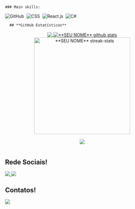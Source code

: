 <!DOCTYPE html>
<html lang="en">
<head>
    <meta charset="UTF-8">
    <meta http-equiv="X-UA-Compatible" content="IE=edge">
    <meta name="viewport" content="width=device-width, initial-scale=1.0">
</head>
<body>
  
    ### Main skills:
  ![GitHub](https://img.shields.io/badge/-GitHub-0D1117?style=for-the-badge&logo=github&labelColor=0D1117)&nbsp;
  ![CSS](https://img.shields.io/badge/-CSS-0D1117?style=for-the-badge&logo=CSS3&logoColor=1572B6&labelColor=0D1117)&nbsp;
  ![React.js](https://img.shields.io/badge/-React.js-0D1117?style=for-the-badge&logo=react&labelColor=0D1117)&nbsp;
  ![C#](https://img.shields.io/badge/-CSS-0D1117?style=for-the-badge&logo=csharp&logoColor=purple&labelColor=0D1117)&nbsp; 
    
      ## **GitHub Estatísticas**
  <div align="center">
  <a href="https://github.com/gabriel200220">
    <img align="center" src="https://github-readme-stats.vercel.app/api/top-langs/?username=gabriel200220&theme=highcontrast&hide_langs_below=1" />
  </a>

  <a href="https://github.com/gabriel200220">
  <img align="center" src="https://github-readme-stats.vercel.app/api?username=gabriel200220&show_icons=true&theme=highcontrast&line_height=40" alt="**SEU NOME** github stats"/>
  </a>
   
    
  <a href="https://github.com/gabriel200220">
  <img align="center" height=314 src="http://github-readme-streak-stats.herokuapp.com?user=gabriel200220&theme=highcontrast&date_format=j%20M%5B%20Y%5D&ring=C2CB12&currStreakLabel=C2CB12&fire=C2CB12&sideNums=00FEFE&currStreakNum=00FEFE" alt="**SEU NOME** streak-stats"/>
  </a>
  
  </br>
    </br>
  <img  src="https://github-profile-trophy.vercel.app/?username=gabriel200220&theme=highcontrast&title=Stars,Followers,Commit,Repo&margin-w=30&margin-h=30&row=1&column=4&no-frame=true" />
  </div>

  </br>

  ## **Rede Sociais!**

  <a href="https://www.instagram.com/gabriel_vondentz19">
    <img src="https://img.shields.io/badge/Instagram-E4405F?style=for-the-badge&logo=instagram&logoColor=white" />  
  </a>
  <a href="https://www.linkedin.com/in/www.linkedin.com/in/gabriel-da-silva-/">
    <img src="https://img.shields.io/badge/LinkedIn-0077B5?style=for-the-badge&logo=linkedin&logoColor=white" />
  </a>

  </br>

  ## **Contatos!**

  <a href="https://api.whatsapp.com/send/?phone=5551991741885">
    <img src="https://img.shields.io/badge/WhatsApp-25D366?style=for-the-badge&logo=whatsapp&logoColor=white" />  
  </a>

  <br/>
  </body>
</html>
